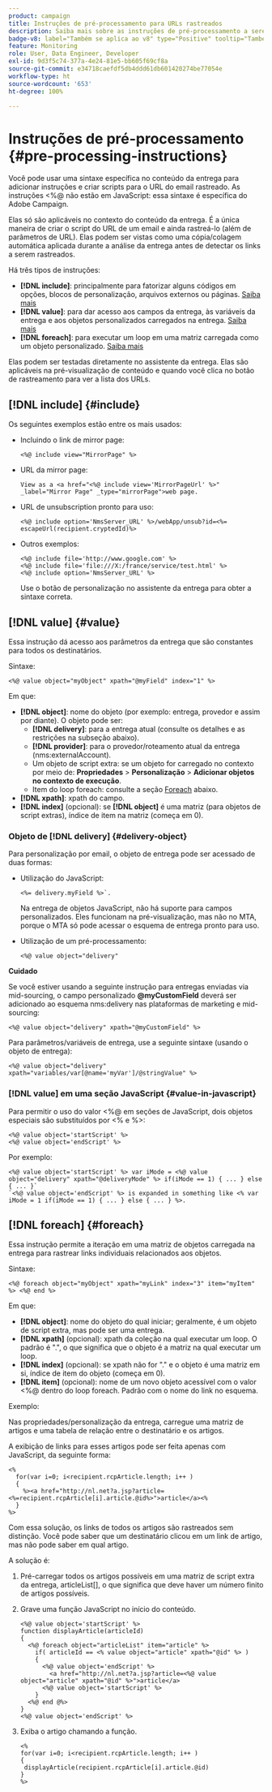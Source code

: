 ```yaml
---
product: campaign
title: Instruções de pré-processamento para URLs rastreados
description: Saiba mais sobre as instruções de pré-processamento a serem usadas para criar o script do URL de um email e ainda rastrear esse URL
badge-v8: label="Também se aplica ao v8" type="Positive" tooltip="Também se aplica ao Campaign v8"
feature: Monitoring
role: User, Data Engineer, Developer
exl-id: 9d3f5c74-377a-4e24-81e5-bb605f69cf8a
source-git-commit: e34718caefdf5db4ddd61db601420274be77054e
workflow-type: ht
source-wordcount: '653'
ht-degree: 100%

---
```


# Instruções de pré-processamento {#pre-processing-instructions}

Você pode usar uma sintaxe específica no conteúdo da entrega para adicionar instruções e criar scripts para o URL do email rastreado. As instruções &lt;%@ não estão em JavaScript: essa sintaxe é específica do Adobe Campaign.

Elas só são aplicáveis no contexto do conteúdo da entrega. É a única maneira de criar o script do URL de um email e ainda rastreá-lo (além de parâmetros de URL). Elas podem ser vistas como uma cópia/colagem automática aplicada durante a análise da entrega antes de detectar os links a serem rastreados.

Há três tipos de instruções:

* **[!DNL include]**: principalmente para fatorizar alguns códigos em opções, blocos de personalização, arquivos externos ou páginas. [Saiba mais](#include)
* **[!DNL value]**: para dar acesso aos campos da entrega, às variáveis da entrega e aos objetos personalizados carregados na entrega. [Saiba mais](#value)
* **[!DNL foreach]**: para executar um loop em uma matriz carregada como um objeto personalizado. [Saiba mais](#foreach)

Elas podem ser testadas diretamente no assistente da entrega. Elas são aplicáveis na pré-visualização de conteúdo e quando você clica no botão de rastreamento para ver a lista dos URLs.

## [!DNL include] {#include}

Os seguintes exemplos estão entre os mais usados:

* Incluindo o link de mirror page:

  ```
  <%@ include view="MirrorPage" %>  
  ```

* URL da mirror page:

  ```
  View as a <a href="<%@ include view='MirrorPageUrl' %>" _label="Mirror Page" _type="mirrorPage">web page.
  ```

* URL de unsubscription pronto para uso:

  ```
  <%@ include option='NmsServer_URL' %>/webApp/unsub?id=<%= escapeUrl(recipient.cryptedId)%>
  ```

* Outros exemplos:

  ```
  <%@ include file='http://www.google.com' %>
  <%@ include file='file:///X:/france/service/test.html' %>
  <%@ include option='NmsServer_URL' %>
  ```

  Use o botão de personalização no assistente da entrega para obter a sintaxe correta.

## [!DNL value] {#value}

Essa instrução dá acesso aos parâmetros da entrega que são constantes para todos os destinatários.

Sintaxe:

```
<%@ value object="myObject" xpath="@myField" index="1" %>
```

Em que:

* **[!DNL object]**: nome do objeto (por exemplo: entrega, provedor e assim por diante).
O objeto pode ser:
   * **[!DNL delivery]**: para a entrega atual (consulte os detalhes e as restrições na subseção abaixo).
   * **[!DNL provider]**: para o provedor/roteamento atual da entrega (nms:externalAccount).
   * Um objeto de script extra: se um objeto for carregado no contexto por meio de: **Propriedades** > **Personalização** > **Adicionar objetos no contexto de execução**.
   * Item do loop foreach: consulte a seção [Foreach](#foreach) abaixo.
* **[!DNL xpath]**: xpath do campo.
* **[!DNL index]** (opcional): se **[!DNL object]** é uma matriz (para objetos de script extras), índice de item na matriz (começa em 0).

### Objeto de [!DNL delivery] {#delivery-object}

Para personalização por email, o objeto de entrega pode ser acessado de duas formas:

* Utilização do JavaScript:

  ```
  <%= delivery.myField %>`.
  ```

  Na entrega de objetos JavaScript, não há suporte para campos personalizados. Eles funcionam na pré-visualização, mas não no MTA, porque o MTA só pode acessar o esquema de entrega pronto para uso.

* Utilização de um pré-processamento:

  ```
  <%@ value object="delivery"
  ```


**Cuidado**

Se você estiver usando a seguinte instrução para entregas enviadas via mid-sourcing, o campo personalizado **@myCustomField** deverá ser adicionado ao esquema nms:delivery nas plataformas de marketing e mid-sourcing:

```
<%@ value object="delivery" xpath="@myCustomField" %>
```

Para parâmetros/variáveis de entrega, use a seguinte sintaxe (usando o objeto de entrega):

```
<%@ value object="delivery" xpath="variables/var[@name='myVar']/@stringValue" %>
```

### [!DNL value] em uma seção JavaScript {#value-in-javascript}

Para permitir o uso do valor &lt;%@ em seções de JavaScript, dois objetos especiais são substituídos por &lt;% e %>:

```
<%@ value object='startScript' %>
<%@ value object='endScript' %>
```

Por exemplo:

```
<%@ value object='startScript' %> var iMode = <%@ value object="delivery" xpath="@deliveryMode" %> if(iMode == 1) { ... } else { ... }`
`<%@ value object='endScript' %> is expanded in something like <% var iMode = 1 if(iMode == 1) { ... } else { ... } %>.
```

## [!DNL foreach] {#foreach}

Essa instrução permite a iteração em uma matriz de objetos carregada na entrega para rastrear links individuais relacionados aos objetos.

Sintaxe:

```
<%@ foreach object="myObject" xpath="myLink" index="3" item="myItem" %> <%@ end %>
```

Em que:

* **[!DNL object]**: nome do objeto do qual iniciar; geralmente, é um objeto de script extra, mas pode ser uma entrega.
* **[!DNL xpath]** (opcional): xpath da coleção na qual executar um loop. O padrão é &quot;.&quot;, o que significa que o objeto é a matriz na qual executar um loop.
* **[!DNL index]** (opcional): se xpath não for &quot;.&quot; e o objeto é uma matriz em si, índice de item do objeto (começa em 0).
* **[!DNL item]** (opcional): nome de um novo objeto acessível com o valor &lt;%@ dentro do loop foreach. Padrão com o nome do link no esquema.

Exemplo:

Nas propriedades/personalização da entrega, carregue uma matriz de artigos e uma tabela de relação entre o destinatário e os artigos.

A exibição de links para esses artigos pode ser feita apenas com JavaScript, da seguinte forma:

```
<%
  for(var i=0; i<recipient.rcpArticle.length; i++ )
  {
    %><a href="http://nl.net?a.jsp?article=<%=recipient.rcpArticle[i].article.@id%>">article</a><%
  }
%>
```

Com essa solução, os links de todos os artigos são rastreados sem distinção. Você pode saber que um destinatário clicou em um link de artigo, mas não pode saber em qual artigo.

A solução é:

1. Pré-carregar todos os artigos possíveis em uma matriz de script extra da entrega, articleList[], o que significa que deve haver um número finito de artigos possíveis.
1. Grave uma função JavaScript no início do conteúdo.

   ```
   <%@ value object='startScript' %>
   function displayArticle(articleId)
   {
     <%@ foreach object="articleList" item="article" %>
       if( articleId == <% value object="article" xpath="@id" %> ) 
       {
         <%@ value object='endScript' %>
           <a href="http://nl.net?a.jsp?article=<%@ value object="article" xpath="@id" %>">article</a>
         <%@ value object='startScript' %>
       } 
     <%@ end @%>
   }
   <%@ value object='endScript' %>
   ```

1. Exiba o artigo chamando a função.

   ```
   <%
   for(var i=0; i<recipient.rcpArticle.length; i++ )
   {
    displayArticle(recipient.rcpArticle[i].article.@id)
   }
   %>
   ```

